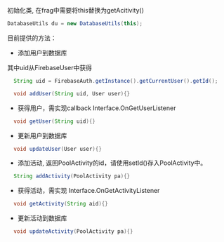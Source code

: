 初始化类, 在frag中需要将this替换为getAcitivity()

```java
DatabaseUtils du = new DatabaseUtils(this);
```

目前提供的方法：

-  添加用户到数据库

  其中uid从FirebaseUser中获得

```java
  String uid = FirebaseAuth.getInstance().getCurrentUser().getId();
```

```java
  void addUser(String uid, User user){}
```

- 获得用户，需实现callback Interface.OnGetUserListener

```java
  void getUser(String uid){}
```

- 更新用户到数据库

```java
  void updateUser(User user){}
```

- 添加活动, 返回PoolActivity的id，请使用setId()存入PoolActivity中。

```java
  String addActivity(PoolActivity pa){}
```

- 获得活动，需实现 Interface.OnGetActivityListener

```java
  void getActivity(String aid){}
```

- 更新活动到数据库

```java
  void updateActivity(PoolActivity pa){}
```
